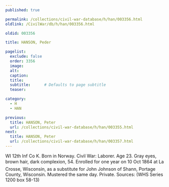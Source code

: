 ```yaml
---
published: true

permalink: /collections/civil-war-database/h/han/003356.html
oldlink: /CivilWar/db/h/han/003356.html

oldid: 003356

title: HANSON, Peder

pagelist:
  exclude: false
  order: 3356
  image: 
  alt:
  caption:
  title:
  subtitle:      # Defaults to page subtitle
  teaser:

category: 
  - H 
  - HAN

previous:
  title: HANSON, Peter
  url: /collections/civil-war-database/h/han/003355.html  
next:
  title: HANSON, Peter
  url: /collections/civil-war-database/h/han/003357.html   
---
```

WI 12th Inf Co K. Born in Norway. Civil War: Laborer. Age 23. Gray eyes, brown hair, dark complexion, 5&#146;4&#148;. Enrolled for one year on 10 Oct 1864 at La Crosse, Wisconsin, as a substitute for John Johnson of Shann, Portage County, Wisconsin. Mustered the same day. Private. Sources: (WHS Series 1200 box 58-13)